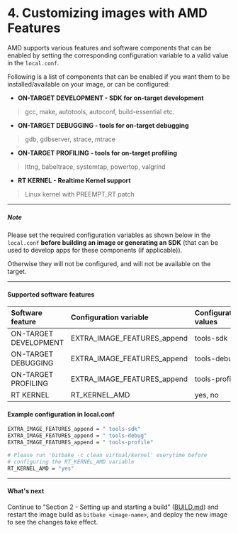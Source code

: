 # 4. Customizing images with AMD Features

AMD supports various features and software components that can be
enabled by setting the corresponding configuration variable to a
valid value in the `local.conf`.

Following is a list of components that can be enabled if you want
them to be installed/available on your image, or can be configured:

* **ON-TARGET DEVELOPMENT - SDK for on-target development**

> gcc, make, autotools, autoconf, build-essential etc.

* **ON-TARGET DEBUGGING - tools for on-target debugging**

> gdb, gdbserver, strace, mtrace

* **ON-TARGET PROFILING - tools for on-target profiling**

> lttng, babeltrace, systemtap, powertop, valgrind

* **RT KERNEL - Realtime Kernel support**

> Linux kernel with PREEMPT_RT patch

---
##### Note

Please set the required configuration variables as shown below in the
`local.conf` **before building an image or generating an SDK** (that
can be used to develop apps for these components (if applicable)).

Otherwise they will not be configured, and will not be available on the
target.

---

#### Supported software features

| Software feature      | Configuration variable      | Configuration values | Default value | Supported machines |
|:----------------------|:----------------------------|:---------------------|:--------------|:-------------------|
| ON-TARGET DEVELOPMENT | EXTRA_IMAGE_FEATURES_append | tools-sdk            |               | milan              |
| ON-TARGET DEBUGGING   | EXTRA_IMAGE_FEATURES_append | tools-debug          |               | milan              |
| ON-TARGET PROFILING   | EXTRA_IMAGE_FEATURES_append | tools-profile        |               | milan              |
| RT KERNEL             | RT_KERNEL_AMD               | yes, no              | no            | milan              |

#### Example configuration in local.conf
```sh
EXTRA_IMAGE_FEATURES_append = " tools-sdk"
EXTRA_IMAGE_FEATURES_append = " tools-debug"
EXTRA_IMAGE_FEATURES_append = " tools-profile"

# Please run 'bitbake -c clean virtual/kernel' everytime before
# configuring the RT_KERNEL_AMD variable
RT_KERNEL_AMD = "yes"
```

---
#### What's next

Continue to "Section 2 - Setting up and starting a build"
([BUILD.md](BUILD.md#23-start-the-build)) and restart the image build
as `bitbake <image-name>`, and deploy the new image to see the
changes take effect.
